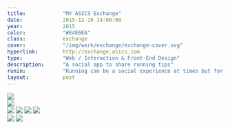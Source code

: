 ```yaml
---
title:            "MY ASICS Exchange"
date:             2015-12-10 14:00:00
year:             2015
color:            "#E4E6EA"
class:            exchange
cover:            "/img/work/exchange/exchange-cover.svg"
hyperlink:        http://exchange.asics.com
type:             "Web / Interaction & Front-End Design"
description:      "A social app to share running tips"
runin:            "Running can be a social experience at times but for a lot of people, it is a solitary one. <a class='hint' href='http://exchange.asics.com'>Exchange</a> is a tentative to gather and share publicly thousands of runners' knowledge across many different topics from pre-marathon nutrition tips to breathing techniques during daily jogs.<br/><br/>Exchange was created and maintained at <a class='hint' href='http://www.aqworks.com'>AQ</a> between 2015 and 2016. I designed and developed the User Interface as well as created a <a class='hint' href='http://exchange.asics.com/design'>living design system</a>."
layout:           post
---
```


<div class="post-content-grid">
  <div class="post-content-column column-2">
    <img class="post-content-screen desktop" src="{{ site.baseurl }}/img/work/exchange/exchange-home-desktop.png" />
  </div>
  <div class="post-content-column column-3">
    <img class="post-content-screen iphone" src="{{ site.baseurl }}/img/work/exchange/exchange-home-mobile.png" />
  </div>
</div>

<div class="post-content-grid">
  <div class="post-content-column column-5">
    <img class="post-content-styleguide lazyload" src="{{ site.baseurl }}/img/work/exchange/exchange-styleguide-1.png" />
    <img class="post-content-styleguide lazyload" src="{{ site.baseurl }}/img/work/exchange/exchange-styleguide-3.png" />
    <img class="post-content-styleguide lazyload" src="{{ site.baseurl }}/img/work/exchange/exchange-styleguide-5.png" />
    <img class="post-content-styleguide lazyload" src="{{ site.baseurl }}/img/work/exchange/exchange-styleguide-6.png" />
  </div>
  <div class="post-content-column column-5">
    <img class="post-content-styleguide lazyload" src="{{ site.baseurl }}/img/work/exchange/exchange-styleguide-2.png" />
    <img class="post-content-styleguide lazyload" src="{{ site.baseurl }}/img/work/exchange/exchange-styleguide-4.png" />
  </div>
</div>
